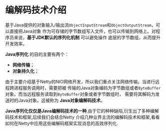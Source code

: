 编解码技术介绍
=====================================================
基于Java提供的对象输入/输出流`ObjectInputStream`和`ObjectOutputStream`，可以直接把Java对象
作为可存储的字节数组写入文件，也可以传输到网络上。对程序员来说，**基于JDK默认的序列化机制** 可以避免操作
底层的字节数组，从而提升开发效率。

**Java序列化** 的目的主要有两个：
+ **网络传输**；
+ **对象持久化**；

由于主要介绍基于Netty的NIO网络开发，所以我们重点关注网络传输。当进行远程跨进程服务调用时，需要把被
传输的Java对象编码为字节数组或者`ByteBuffer`对象。而当远程服务读取到`ByteBuffer`对象或者字节数组时，
需要将其解码为发送时的Java对象。这被称为 **Java对象编解码技术**。

**Java序列化仅仅是Java编解码技术的一种**,由于它的种种缺陷,衍生出了多种编解码技术和框架,后续我们会结合Netty
介绍几种业界主流的编解码技术和框架,看看如何在Netty中应用这些编解码框架实现消息的高效序列化.
